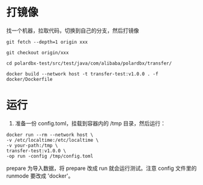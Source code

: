 # 打镜像

找一个机器，拉取代码，切换到自己的分支，然后打镜像

```
git fetch --depth=1 origin xxx

git checkout origin/xxx

cd polardbx-test/src/test/java/com/alibaba/polardbx/transfer/

docker build --network host -t transfer-test:v1.0.0 . -f docker/Dockerfile
```

# 运行

1. 准备一份 config.toml，挂载到容器内的 /tmp 目录，然后运行：

```
docker run --rm --network host \
-v /etc/localtime:/etc/localtime \
-v your-path:/tmp \
transfer-test:v1.0.0 \
-op run -config /tmp/config.toml
```

prepare 为导入数据，将 prepare 改成 run 就会运行测试。注意 config 文件里的 runmode 要改成 'docker'。
